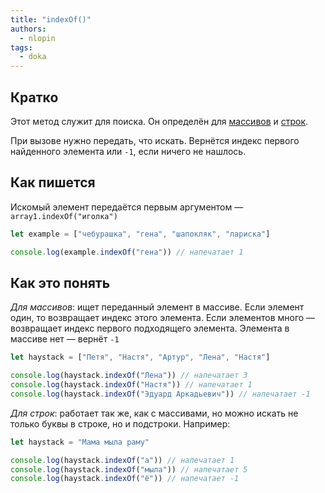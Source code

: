 ```yaml
---
title: "indexOf()"
authors:
  - nlopin
tags:
  - doka
---
```


## Кратко

Этот метод служит для поиска. Он определён для [массивов](/js/arrays/) и [строк](/js/string/).

При вызове нужно передать, что искать. Вернётся индекс первого найденного элемента или `-1`, если ничего не нашлось.

## Как пишется

Искомый элемент передаётся первым аргументом — `array1.indexOf("иголка")`

```js
let example = ["чебурашка", "гена", "шапокляк", "лариска"]

console.log(example.indexOf("гена")) // напечатает 1
```

## Как это понять

_Для массивов_: ищет переданный элемент в массиве. Если элемент один, то возвращает индекс этого элемента. Если элементов много — возвращает индекс первого подходящего элемента. Элемента в массиве нет — вернёт `-1`

```js
let haystack = ["Петя", "Настя", "Артур", "Лена", "Настя"]

console.log(haystack.indexOf("Лена")) // напечатает 3
console.log(haystack.indexOf("Настя")) // напечатает 1
console.log(haystack.indexOf("Эдуард Аркадьевич")) // напечатает -1
```

_Для строк_: работает так же, как с массивами, но можно искать не только буквы в строке, но и подстроки. Например:

```js
let haystack = "Мама мыла раму"

console.log(haystack.indexOf("а")) // напечатает 1
console.log(haystack.indexOf("мыла")) // напечатает 5
console.log(haystack.indexOf("ё")) // напечатает -1
```
